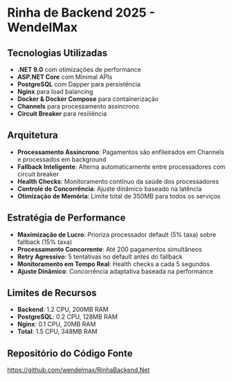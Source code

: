 # Rinha de Backend 2025 - WendelMax

## Tecnologias Utilizadas

- **.NET 9.0** com otimizações de performance
- **ASP.NET Core** com Minimal APIs
- **PostgreSQL** com Dapper para persistência
- **Nginx** para load balancing
- **Docker & Docker Compose** para containerização
- **Channels** para processamento assíncrono
- **Circuit Breaker** para resiliência

## Arquitetura

- **Processamento Assíncrono**: Pagamentos são enfileirados em Channels e processados em background
- **Fallback Inteligente**: Alterna automaticamente entre processadores com circuit breaker
- **Health Checks**: Monitoramento contínuo da saúde dos processadores
- **Controle de Concorrência**: Ajuste dinâmico baseado na latência
- **Otimização de Memória**: Limite total de 350MB para todos os serviços

## Estratégia de Performance

- **Maximização de Lucro**: Prioriza processador default (5% taxa) sobre fallback (15% taxa)
- **Processamento Concorrente**: Até 200 pagamentos simultâneos
- **Retry Agressivo**: 5 tentativas no default antes do fallback
- **Monitoramento em Tempo Real**: Health checks a cada 5 segundos
- **Ajuste Dinâmico**: Concorrência adaptativa baseada na performance

## Limites de Recursos

- **Backend**: 1.2 CPU, 200MB RAM
- **PostgreSQL**: 0.2 CPU, 128MB RAM  
- **Nginx**: 0.1 CPU, 20MB RAM
- **Total**: 1.5 CPU, 348MB RAM

## Repositório do Código Fonte

https://github.com/wendelmax/RinhaBackend.Net 